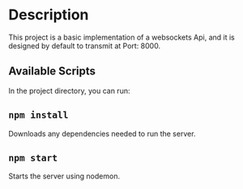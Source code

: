 # Description

This project is a basic implementation of a websockets Api, and it is designed by default
to transmit at Port: 8000.

## Available Scripts

In the project directory, you can run:

## `npm install`

Downloads any dependencies needed to run the server.

## `npm start`

Starts the server using nodemon.
